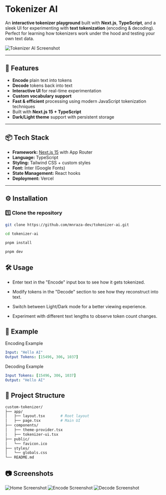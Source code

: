 # Tokenizer AI

An **interactive tokenizer playground** built with **Next.js**, **TypeScript**, and a sleek UI for experimenting with **text tokenization** (encoding & decoding).  
Perfect for learning how tokenizers work under the hood and testing your own text data.

![Tokenizer AI Screenshot](./screenshots/hero.png)

---

## 🚀 Features

- **Encode** plain text into tokens  
- **Decode** tokens back into text  
- **Interactive UI** for real-time experimentation  
- **Custom vocabulary support**  
- **Fast & efficient** processing using modern JavaScript tokenization techniques  
- Built with **Next.js 15 + TypeScript**  
- **Dark/Light theme** support with persistent storage

---

## 📦 Tech Stack

- **Framework:** [Next.js 15](https://nextjs.org/) with App Router
- **Language:** TypeScript
- **Styling:** Tailwind CSS + custom styles
- **Font:** Inter (Google Fonts)
- **State Management:** React hooks
- **Deployment:** Vercel

---

## ⚙️ Installation

### 1️⃣ Clone the repository

```bash
git clone https://github.com/mnraza-dev/tokenizer-ai.git

cd tokenizer-ai

pnpm install

pnpm dev
```

## 🛠 Usage
- Enter text in the "Encode" input box to see how it gets tokenized.

- Modify tokens in the "Decode" section to see how they reconstruct into text.

- Switch between Light/Dark mode for a better viewing experience.

- Experiment with different text lengths to observe token count changes.

## 📖 Example
Encoding Example

```yaml
Input: "Hello AI"
Output Tokens: [15496, 306, 1037]
```
Decoding Example

```yaml
Input Tokens: [15496, 306, 1037]
Output: "Hello AI"
```
## 📂 Project Structure
```bash
custom-tokenizer/
├── app/
│   ├── layout.tsx       # Root layout 
│   ├── page.tsx         # Main UI 
├── components/
│   ├── theme-provider.tsx
│   ├── tokenizer-ui.tsx
├── public/
│   └── favicon.ico
├── styles/
│   └── globals.css
└── README.md
```
## 📷 Screenshots

![Home Screenshot](/screenshots/home.jpg)
![Encode Screenshot](/screenshots/encode.jpg)
![Decode Screenshot](/screenshots/decode.jpg)
